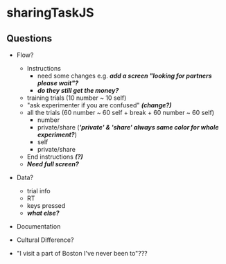 # sharingTaskJS
Questions
---
- Flow?
  - Instructions
    - need some changes e.g. ***add a screen "looking for partners please wait"?***
    - ***do they still get the money?***
  - training trials (10 number ~ 10 self)
  - "ask experimenter if you are confused" ***(change?)***
  - all the trials (60 number ~ 60 self + break + 60 number ~ 60 self)
    - number
    - private/share (***'private' & 'share' always same color for whole experiment?***)
    - self
    - private/share
  - End instructions ***(?)***
  - ***Need full screen?***

- Data?
  - trial info
  - RT
  - keys pressed
  - ***what else?***

- Documentation
- Cultural Difference?
- "I visit a part of Boston I've never been to"???
